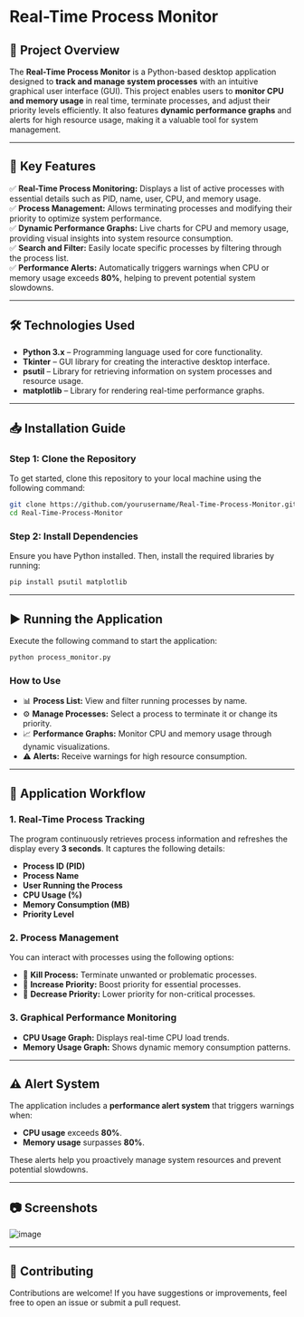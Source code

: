 ﻿
# **Real-Time Process Monitor**

## 📌 Project Overview
The **Real-Time Process Monitor** is a Python-based desktop application designed to **track and manage system processes** with an intuitive graphical user interface (GUI). This project enables users to **monitor CPU and memory usage** in real time, terminate processes, and adjust their priority levels efficiently. It also features **dynamic performance graphs** and alerts for high resource usage, making it a valuable tool for system management.

---

## 🚀 Key Features
✅ **Real-Time Process Monitoring:** Displays a list of active processes with essential details such as PID, name, user, CPU, and memory usage.  
✅ **Process Management:** Allows terminating processes and modifying their priority to optimize system performance.  
✅ **Dynamic Performance Graphs:** Live charts for CPU and memory usage, providing visual insights into system resource consumption.  
✅ **Search and Filter:** Easily locate specific processes by filtering through the process list.  
✅ **Performance Alerts:** Automatically triggers warnings when CPU or memory usage exceeds **80%**, helping to prevent potential system slowdowns.  

---

## 🛠️ Technologies Used
- **Python 3.x** – Programming language used for core functionality.  
- **Tkinter** – GUI library for creating the interactive desktop interface.  
- **psutil** – Library for retrieving information on system processes and resource usage.  
- **matplotlib** – Library for rendering real-time performance graphs.  

---

## 📥 Installation Guide

### **Step 1: Clone the Repository**
To get started, clone this repository to your local machine using the following command:
```bash
git clone https://github.com/yourusername/Real-Time-Process-Monitor.git
cd Real-Time-Process-Monitor
```

### **Step 2: Install Dependencies**
Ensure you have Python installed. Then, install the required libraries by running:
```bash
pip install psutil matplotlib
```

---

## ▶️ Running the Application

Execute the following command to start the application:
```bash
python process_monitor.py
```

### **How to Use**
- 📊 **Process List:** View and filter running processes by name.  
- ⚙️ **Manage Processes:** Select a process to terminate it or change its priority.  
- 📈 **Performance Graphs:** Monitor CPU and memory usage through dynamic visualizations.  
- ⚠️ **Alerts:** Receive warnings for high resource consumption.  

---

## 🎯 Application Workflow

### **1. Real-Time Process Tracking**
The program continuously retrieves process information and refreshes the display every **3 seconds**. It captures the following details:  
- **Process ID (PID)**  
- **Process Name**  
- **User Running the Process**  
- **CPU Usage (%)**  
- **Memory Consumption (MB)**  
- **Priority Level**  

### **2. Process Management**
You can interact with processes using the following options:  
- 🔴 **Kill Process:** Terminate unwanted or problematic processes.  
- 🔼 **Increase Priority:** Boost priority for essential processes.  
- 🔽 **Decrease Priority:** Lower priority for non-critical processes.  

### **3. Graphical Performance Monitoring**
- **CPU Usage Graph:** Displays real-time CPU load trends.  
- **Memory Usage Graph:** Shows dynamic memory consumption patterns.  

---

## ⚠️ Alert System
The application includes a **performance alert system** that triggers warnings when:  
- **CPU usage** exceeds **80%**.  
- **Memory usage** surpasses **80%**.  

These alerts help you proactively manage system resources and prevent potential slowdowns.  

---

## 📷 Screenshots
![image](https://github.com/user-attachments/assets/3b2aec79-dff4-4ef5-9a7f-e1e2a0df44b8)


---

## 🤝 Contributing
Contributions are welcome! If you have suggestions or improvements, feel free to open an issue or submit a pull request.

